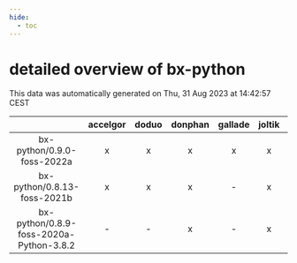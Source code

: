```yaml
---
hide:
  - toc
---
```


detailed overview of bx-python
==============================


This data was automatically generated on Thu, 31 Aug 2023 at 14:42:57 CEST  

| |accelgor|doduo|donphan|gallade|joltik|skitty|swalot|victini|
| :---: | :---: | :---: | :---: | :---: | :---: | :---: | :---: | :---: |
|bx-python/0.9.0-foss-2022a|x|x|x|x|x|x|x|x|
|bx-python/0.8.13-foss-2021b|x|x|x|-|x|x|x|x|
|bx-python/0.8.9-foss-2020a-Python-3.8.2|-|-|x|-|x|x|x|x|
